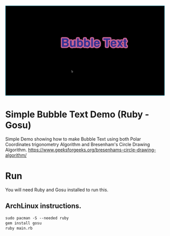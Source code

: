 ![Screenshot](../screenshot.png)

# Simple Bubble Text Demo (Ruby - Gosu)
Simple Demo showing how to make Bubble Text using both Polar Coordinates trigonometry Algorithm and Bresenham's Circle Drawing Algorithm. https://www.geeksforgeeks.org/bresenhams-circle-drawing-algorithm/

# Run
You will need Ruby and Gosu installed to run this.

## ArchLinux instructions.

    sudo pacman -S --needed ruby
    gem install gosu
    ruby main.rb
